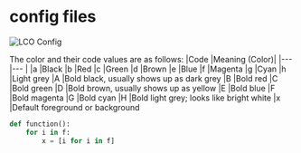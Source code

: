 # config files

![LCO Config](https://upload.wikimedia.org/wikipedia/commons/6/6d/Windows_Settings_app_icon.png "LCO") <!-- .element height="50%" width="50%" -->


The color and their code values are as follows:
|Code	|Meaning (Color)|
|--- |--- |
|a	|Black
|b	|Red
|c	|Green
|d	|Brown
|e	|Blue
|f	|Magenta
|g	|Cyan
|h	|Light grey
|A	|Bold black, usually shows up as dark grey
|B	|Bold red
|C	|Bold green
|D	|Bold brown, usually shows up as yellow
|E	|Bold blue
|F	|Bold magenta
|G	|Bold cyan
|H	|Bold light grey; looks like bright white
|x	|Default foreground or background

```python
def function():
	for i in f: 
		x = [i for i in f]

```

